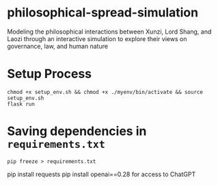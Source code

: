 # philosophical-spread-simulation

Modeling the philosophical interactions between Xunzi, Lord Shang, and Laozi through an interactive simulation to explore their views on governance, law, and human nature

# Setup Process

`chmod +x setup_env.sh && chmod +x ./myenv/bin/activate && source setup_env.sh`\
`flask run`

# Saving dependencies in `requirements.txt`

`pip freeze > requirements.txt`


pip install requests
pip install openai==0.28 for access to ChatGPT